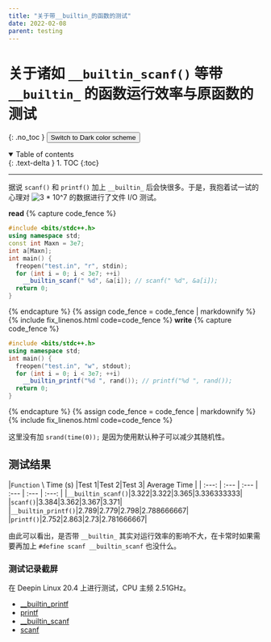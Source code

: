 ```yaml
---
title: "关于带__builtin_的函数的测试"
date: 2022-02-08
parent: testing
---
```

<script type="text/javascript">
    (function(c,l,a,r,i,t,y){
        c[a]=c[a]||function(){(c[a].q=c[a].q||[]).push(arguments)};
        t=l.createElement(r);t.async=1;t.src="https://www.clarity.ms/tag/"+i;
        y=l.getElementsByTagName(r)[0];y.parentNode.insertBefore(t,y);
    })(window, document, "clarity", "script", "bb27tb3p62");
</script>

# 关于诸如 `__builtin_scanf()` 等带 `__builtin_` 的函数运行效率与原函数的测试
{: .no_toc }
<button class="btn js-toggle-dark-mode">Switch to Dark color scheme</button>

<script>
const toggleDarkMode = document.querySelector('.js-toggle-dark-mode');

jtd.addEvent(toggleDarkMode, 'click', function(){
  if (jtd.getTheme() === 'dark') {
    jtd.setTheme('light');
    toggleDarkMode.textContent = 'Switch dark color scheme';
  } else {
    jtd.setTheme('dark');
    toggleDarkMode.textContent = 'Return to the light scheme';
  }
});
</script>
<details open markdown="block">
  <summary>
    Table of contents
  </summary>
  {: .text-delta }
1. TOC
{:toc}
</details>

---
据说 `scanf()` 和 `printf()` 加上 `__builtin_` 后会快很多。于是，我抱着试一试的心理对 ![3 * 10^7](https://render.githubusercontent.com/render/math?math=3\times10^7) 的数据进行了文件 I/O 测试。

**read**
{% capture code_fence %}
```cpp
#include <bits/stdc++.h>
using namespace std;
const int Maxn = 3e7;
int a[Maxn];
int main() {
  freopen("test.in", "r", stdin);
  for (int i = 0; i < 3e7; ++i)
    __builtin_scanf(" %d", &a[i]); // scanf(" %d", &a[i]);
  return 0;
}
```
{% endcapture %}
{% assign code_fence = code_fence | markdownify %}
{% include fix_linenos.html code=code_fence %}
**write**
{% capture code_fence %}
```cpp
#include <bits/stdc++.h>
using namespace std;
int main() {
  freopen("test.in", "w", stdout);
  for (int i = 0; i < 3e7; ++i)
    __builtin_printf("%d ", rand()); // printf("%d ", rand());
  return 0;
}
```
{% endcapture %}
{% assign code_fence = code_fence | markdownify %}
{% include fix_linenos.html code=code_fence %}

这里没有加 `srand(time(0));` 是因为使用默认种子可以减少其随机性。

## 测试结果

|`Function` \ Time (s) |Test 1|Test 2|Test 3| Average Time |
| :---: | :--- | :--- | :--- | :--- | :---: |
|`__builtin_scanf()`|3.322|3.322|3.365|3.336333333|
|`scanf()`|3.384|3.362|3.367|3.371|
|`__builtin_printf()`|2.789|2.779|2.798|2.788666667|
|`printf()`|2.752|2.863|2.73|2.781666667|

由此可以看出，是否带 `__builtin_` 其实对运行效率的影响不大，在卡常时如果需要再加上 `#define scanf __builtin_scanf` 也没什么。

### 测试记录截屏

在 Deepin Linux 20.4 上进行测试，CPU 主频 2.51GHz。

- [__builtin_printf](https://github.com/Amazingkenneth/amazingkenneth.github.io/blob/main/images/time%20__builtin_printf.jpg)
- [printf](https://github.com/Amazingkenneth/amazingkenneth.github.io/blob/main/images/time%20printf.jpg)
- [__builtin_scanf](https://github.com/Amazingkenneth/amazingkenneth.github.io/blob/main/images/time%20__builtin_scanf.jpg)
- [scanf](https://github.com/Amazingkenneth/amazingkenneth.github.io/blob/main/images/time%20scanf.jpg)
<link rel="stylesheet" href="https://unpkg.com/gitalk/dist/gitalk.css">
<script src="https://unpkg.com/gitalk/dist/gitalk.min.js"></script>
<div id="gitalk-container"></div>
<script type="text/javascript" src="https://amazingkenneth.github.io/admin/gitalk.js"></script>
